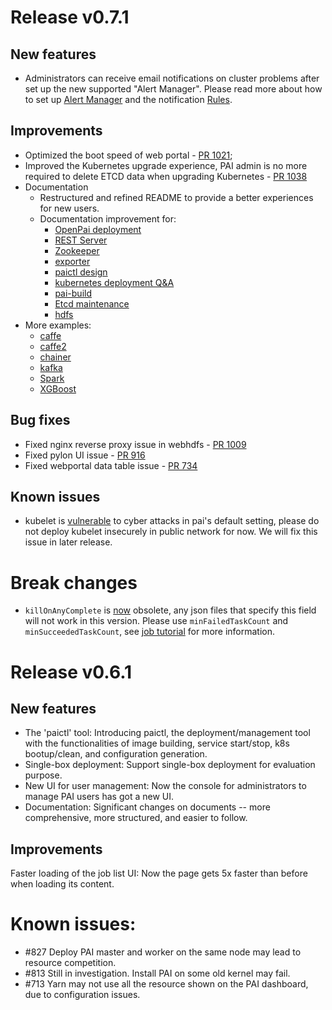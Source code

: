 # Release v0.7.1

## New features
* Administrators can receive email notifications on cluster problems after set up the new supported "Alert Manager". Please read more about how to set up [Alert Manager](prometheus/doc/alert-manager.md) and the notification [Rules](https://github.com/Microsoft/pai/tree/pai-0.7.y/prometheus/prometheus-alert).

## Improvements
* Optimized the boot speed of web portal - [PR 1021](https://github.com/Microsoft/pai/pull/1021);
* Improved the Kubernetes upgrade experience, PAI admin is no more required to delete ETCD data when upgrading Kubernetes - [PR 1038](https://github.com/Microsoft/pai/pull/1038)
* Documentation
  * Restructured and refined README to provide a better experiences for new users.
  * Documentation improvement for:
    * [OpenPai deployment](https://github.com/Microsoft/pai/blob/pai-0.7.y/pai-management/doc/cluster-bootup.md)
    * [REST Server](https://github.com/Microsoft/pai/blob/pai-0.7.y/rest-server/README.md)
    * [Zookeeper](https://github.com/Microsoft/pai/blob/pai-0.7.y/zookeeper/zookeeper.md)
    * [exporter](https://github.com/Microsoft/pai/blob/pai-0.7.y/prometheus/doc/README.md)
    * [paictl design](https://github.com/Microsoft/pai/blob/pai-0.7.y/pai-management/doc/paictl-design.md)
    * [kubernetes deployment Q&A](https://github.com/Microsoft/pai/blob/pai-0.7.y/pai-management/doc/kubernetes-deploy-qna.md)
    * [pai-build](https://github.com/Microsoft/pai/blob/pai-0.7.y/pai-management/doc/pai-build.md)
    * [Etcd maintenance](https://github.com/Microsoft/pai/blob/pai-0.7.y/pai-management/doc/etcd.md)
    * [hdfs](https://github.com/Microsoft/pai/blob/pai-0.7.y/pai-management/doc/hdfs.md)
* More examples:
  * [caffe](https://github.com/Microsoft/pai/tree/pai-0.7.y/examples/caffe)
  * [caffe2](https://github.com/Microsoft/pai/tree/pai-0.7.y/examples/caffe2)
  * [chainer](https://github.com/Microsoft/pai/tree/pai-0.7.y/examples/chainer)
  * [kafka](https://github.com/Microsoft/pai/tree/pai-0.7.y/examples/kafka)
  * [Spark](https://github.com/Microsoft/pai/tree/pai-0.7.y/examples/spark)
  * [XGBoost](https://github.com/Microsoft/pai/tree/pai-0.7.y/examples/XGBoost)

## Bug fixes
* Fixed nginx reverse proxy issue in webhdfs - [PR 1009](https://github.com/Microsoft/pai/pull/1009)
* Fixed pylon UI issue - [PR 916](https://github.com/Microsoft/pai/issues/916)
* Fixed webportal data table issue - [PR 734](https://github.com/Microsoft/pai/pull/734)

## Known issues
* kubelet is [vulnerable](https://github.com/Microsoft/pai/pull/1088) to cyber attacks in pai's default setting, please do not deploy kubelet insecurely in public network for now. We will fix this issue in later release.

# Break changes
* `killOnAnyComplete` is [now](https://github.com/Microsoft/pai/pull/879) obsolete, any json files that specify this field will not work in this version. Please use `minFailedTaskCount` and `minSucceededTaskCount`, see [job tutorial](https://github.com/Microsoft/pai/blob/pai-0.7.y/docs/job_tutorial.md) for more information.


# Release v0.6.1

## New features
* The 'paictl' tool: Introducing paictl, the deployment/management tool with the functionalities of image building, service start/stop, k8s bootup/clean, and configuration generation.
* Single-box deployment: Support single-box deployment for evaluation purpose.
* New UI for user management: Now the console for administrators to manage PAI users has got a new UI.
* Documentation: Significant changes on documents -- more comprehensive, more structured, and easier to follow.

## Improvements
Faster loading of the job list UI: Now the page gets 5x faster than before when loading its content.

# Known issues:
* #827 Deploy PAI master and worker on the same node may lead to resource competition.
* #813 Still in investigation. Install PAI on some old kernel may fail.
* #713 Yarn may not use all the resource shown on the PAI dashboard, due to configuration issues.
